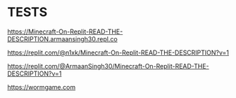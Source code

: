 # TESTS
https://Minecraft-On-Replit-READ-THE-DESCRIPTION.armaansingh30.repl.co

https://replit.com/@n1xk/Minecraft-On-Replit-READ-THE-DESCRIPTION?v=1

https://replit.com/@ArmaanSingh30/Minecraft-On-Replit-READ-THE-DESCRIPTION?v=1

https://wormgame.com
